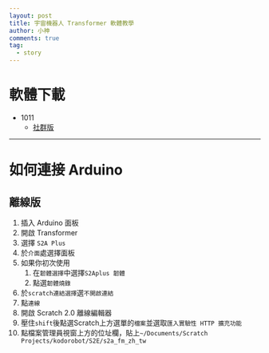 ```yaml
---
layout: post
title: 宇宙機器人 Transformer 軟體教學
author: 小神
comments: true
tag:
  - story
---
```

# 軟體下載

* 1011
  * [社群版](/files/transformer-community-2.00-1110.exe)

- - -

# 如何連接 Arduino

## 離線版

1. 插入 Arduino 面板
2. 開啟 Transformer
3. 選擇 `S2A Plus`
4. 於`介面`處選擇面板
5. 如果你初次使用
   1. 在`韌體選擇`中選擇`S2Aplus 韌體`
   2. 點選`韌體燒錄`
6. 於`scratch連結選擇`選`不開啟連結`
7. 點`連線`
8. 開啟 Scratch 2.0 離線編輯器
9. 壓住`shift`後點選Scratch上方選單的`檔案`並選取`匯入實驗性 HTTP 擴充功能`
10. 點檔案管理員視窗上方的位址欄，貼上`~/Documents/Scratch Projects/kodorobot/S2E/s2a_fm_zh_tw`
